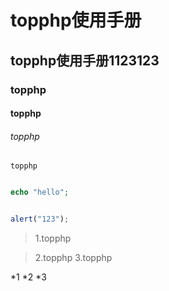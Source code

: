# topphp使用手册

## topphp使用手册1123123


### topphp

#### topphp

###### topphp

`topphp`

```php

echo "hello";

```

```js

alert("123");

```

> 1.topphp

>  2.topphp
3.topphp


*1
*2
*3
